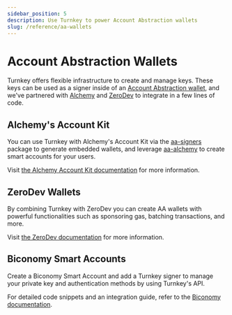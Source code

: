 ```yaml
---
sidebar_position: 5
description: Use Turnkey to power Account Abstraction wallets
slug: /reference/aa-wallets
---
```


# Account Abstraction Wallets

Turnkey offers flexible infrastructure to create and manage keys. These keys can be used as a signer inside of an [Account Abstraction wallet](https://www.erc4337.io/), and we've partnered with [Alchemy](https://www.alchemy.com/) and [ZeroDev](https://zerodev.app/) to integrate in a few lines of code.

## Alchemy's Account Kit

You can use Turnkey with Alchemy's Account Kit via the [aa-signers](https://accountkit.alchemy.com/packages/aa-signers/turnkey/introduction.html) package to generate embedded wallets, and leverage [aa-alchemy](https://accountkit.alchemy.com/packages/aa-alchemy/index.html) to create smart accounts for your users.

Visit [the Alchemy Account Kit documentation](https://accountkit.alchemy.com/smart-accounts/signers/guides/turnkey.html) for more information.

## ZeroDev Wallets

By combining Turnkey with ZeroDev you can create AA wallets with powerful functionalities such as sponsoring gas, batching transactions, and more.

Visit [the ZeroDev documentation](https://docs-v4.zerodev.app/create-wallets/integrations/turnkey) for more information.

## Biconomy Smart Accounts

Create a Biconomy Smart Account and add a Turnkey signer to manage your private key and authentication methods by using Turnkey's API. 

For detailed code snippets and an integration guide, refer to the [Biconomy documentation](https://docs.biconomy.io/Account/signers/turnkey).